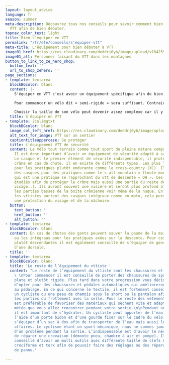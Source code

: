 ```yaml
---
layout: layout_advice
language: fr
season: summer
meta-description: Découvrez tous nos conseils pour savoir comment bien s'équiper à
  VTT afin de bien débuter.
topnav_color_text: light
title: Bien s'équiper en VTT
permalink: "/fr/ete/conseils/s'equiper-vtt"
meta-title: L'équipement pour bien débuter à VTT
image01_href: https://res.cloudinary.com/deddrj0yb/image/upload/v1642592264/website/summer/lachlan-cruickshank-S9v_EPJfGys-unsplash_b5jpdh.jpg
image01_alt: Personnes faisant du VTT dans les montagnes
button_to_link_to_ze_hero_shop:
  button_text: ''
  url_to_shop_zehero: ''
page_sections:
- template: textarea
  blockBGcolor: blanc
  content: |-
    S'équiper en VTT c'est avoir un équipement spécifique afin de bien rouler et de profiter des sentiers. Découvrez nos différents conseils afin de comprendre tout l'équipement de l'activité de VTT.

    Pour commencer un vélo dit « semi-rigide » sera suffisant. Contrairement à un vélo tout suspendu qui pourra peut-être vous intéresser plus tard dans votre progression. En tout terrain nous devons avoir un bon contrôle de l’engin et notamment de la vitesse. Pour cela il existe des systèmes de freinage à disque et hydraulique. D’autre part un VTT polyvalent doit pouvoir gravir des montées avant de redescendre, c’est pour cela qu’il faut choisir correctement le système de transmission (dérailleur). Aujourd’hui il existe une multitude de tailles de transmission, en VTT il faut au minimum 10 vitesses, souvent démultiplié par 2 à 3 des plateaux. Sur des transmissions haut de gamme nous trouverons des systèmes à 12 vitesses sans démultiplication (plateaux).

    Choisir la taille de son vélo peut devenir assez complexe car il y a des tailles de cadre mais aussi des tailles de roues. Pour les enfants on parle en pouce (taille des roues) 20’ 1m10/1m30, 24’ 1m30 et plus. Ensuite on passe sur les vélos adultes nous retrouvons les tailles XS 1m40/50, S 1m50/70, M 1m70/80, L 1m80/90, XL 1m90 et plus. Le mieux reste de tester le vélo afin de choisir. Le réglage de selle est à faire de manière à l’avoir à hauteur de hanche ou de façon à avoir la jambe pratiquement tendue lorsqu’une des pédales est dans sa position la plus basse. Sur les VTT modernes nous avons également le choix entre deux tailles de roue 27,5’ et 29’. (Pour faire simple le 27.5 est plus maniable que le 29. Le 29 lui est plus roulant et plus stable)
  title: S'équiper en VTT
- template: 2colimgtxt
  blockBGcolor: blanc
  image_col_left_href: https://res.cloudinary.com/deddrj0yb/image/upload/v1642592263/website/summer/eberhard-grossgasteiger-8lDkmXnKo7s-unsplash_wfd3xp.jpg
  alt_text_for_image: VTT sur un sentier
  captiontitleuppercase: Se protéger
  title: L'équipement VTT de sécurité
  content: Le Vélo tout terrain comme tout sport de pleine nature comporte des risques.
    Il est donc important d’avoir un équipement de sécurité adapté à sa pratique.
    Le casque et le premier élément de sécurité indispensable, il protègera votre
    crâne en cas de chute. Il en existe de différents types. Les plus légers et minimaliste
    pour les pratiques plutôt endurante comme le cross-country (XC). Il existe également
    des casques pour des pratiques comme le « all-mountain » (toute montagne) ou l’enduro
    qui est une pratique se rapprochant du vtt de descente « DH ». Ces dernier son
    étudiés afin de protéger le crâne mais aussi une partie du reste de la tête (oreille,
    visage..). Ils auront souvent une visière et seront plus profond afin de protéger
    les parties basses de la boîte crânienne voir même de la nuque. En Down-hill (DH)
    les vttistes portent des casques intégraux comme en moto, cela permet d’avoir
    une protection du visage et de la mâchoire.
  button:
    text_button: ''
    href_button: ''
    alt_button: ''
- template: textarea
  blockBGcolor: blanc
  content: En cas de chutes des gants peuvent sauver la paume de la main. Les mitaines
    ou les intégraux pour les pratiques axées sur la descente. Pour ces pratiques
    plutôt descendantes il est également conseillé de s’équiper de genouillères et
    d’une dorsale.
  title: ''
- template: textarea
  blockBGcolor: blanc
  title: 'Le reste de l’équipement du vttiste '
  content: "Le reste de l’équipement du vttiste sont les chaussures et le textile.
    \ \nPour commencer il est conseillé de porter des chaussures de sport à semelle
    plate et plutôt rigide. Plus tard dans votre progression vous déciderez peut-être
    d’opter pour des chaussures et pédales automatiques qui amélioreront votre rendement
    au pédalage. En ce qui concerne le textile, il est fortement conseillé de porter
    un cycliste ou une peau de chamois sous le short ou le pantalon afin de protéger
    les parties du frottement avec la selle. Pour le reste des vêtements portés, il
    est préférable de favoriser des matériaux qui sèchent vite et adapté aux conditions
    météo que vous allez rencontrer pendant votre sortie.\n\nPendant un effort physique
    il est important de s’hydrater. Un cycliste peut apporter de l’eau avec lui à
    l’aide d’un porte bidon et d’une gourde fixer sur le cadre du velo. Il peut également
    s’équiper d’un sac à dos afin de transporter de l’eau mais aussi le reste de ses
    affaires. Le cyclisme étant un sport mécanique, nous ne sommes jamais à l’abri
    d’un problème pendant la sortie. L’indispensable est d’avoir le nécessaire afin
    de réparer une crevaison (démonte pneu, chambre à air et pompe). Il fortement
    conseillé d’avoir un multi outils avec différente taille de clefs Allen et même
    cruciforme et torx afin de pouvoir faire des réglages ou des réparations en cas
    de panne."

---
```

